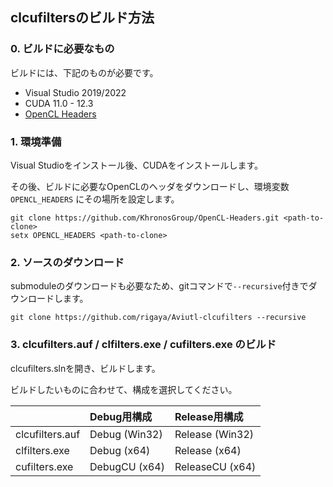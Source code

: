 ﻿## clcufiltersのビルド方法

### 0. ビルドに必要なもの
ビルドには、下記のものが必要です。

- Visual Studio 2019/2022
- CUDA 11.0 - 12.3
- [OpenCL Headers](https://github.com/KhronosGroup/OpenCL-Headers)

### 1. 環境準備

Visual Studioをインストール後、CUDAをインストールします。

その後、ビルドに必要なOpenCLのヘッダをダウンロードし、環境変数 ```OPENCL_HEADERS``` にその場所を設定します。

```Batchfile
git clone https://github.com/KhronosGroup/OpenCL-Headers.git <path-to-clone>
setx OPENCL_HEADERS <path-to-clone>
```

### 2. ソースのダウンロード

submoduleのダウンロードも必要なため、gitコマンドで```--recursive```付きでダウンロードします。

```Batchfile
git clone https://github.com/rigaya/Aviutl-clcufilters --recursive
```

### 3. clcufilters.auf / clfilters.exe / cufilters.exe のビルド

clcufilters.slnを開き、ビルドします。

ビルドしたいものに合わせて、構成を選択してください。

|                      |Debug用構成   |Release用構成|
|:---------------------|:------|:--------|
| clcufilters.auf      | Debug (Win32) | Release (Win32) |
| clfilters.exe        | Debug (x64)   | Release (x64)   |
| cufilters.exe        | DebugCU (x64) | ReleaseCU (x64) |